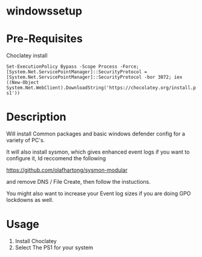 # windowssetup

# Pre-Requisites
Choclatey install

`Set-ExecutionPolicy Bypass -Scope Process -Force; [System.Net.ServicePointManager]::SecurityProtocol = [System.Net.ServicePointManager]::SecurityProtocol -bor 3072; iex ((New-Object System.Net.WebClient).DownloadString('https://chocolatey.org/install.ps1'))`

# Description
Will install Common packages and basic windows defender config for a variety of PC's. 

It will also install sysmon, which gives enhanced event logs if you want to configure it, Id reccomend the following 

https://github.com/olafhartong/sysmon-modular

and remove DNS / File Create, then follow the instuctions.

You might also want to increase your Event log sizes if you are doing GPO lockdowns as well.

# Usage
1. Install Choclatey
2. Select The PS1 for your system
